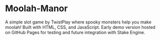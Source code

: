 # Moolah-Manor
A simple slot game by TwistPlay where spooky monsters help you make moolah! Built with HTML, CSS, and JavaScript. Early demo version hosted on GitHub Pages for testing and future integration with Stake Engine.
